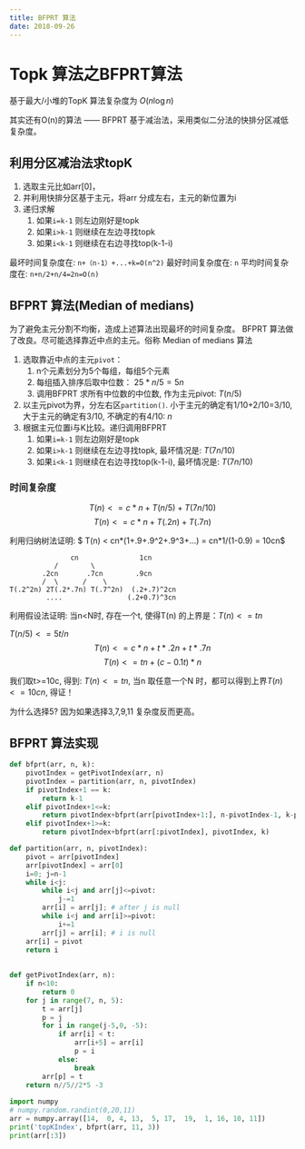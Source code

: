 ```yaml
---
title: BFPRT 算法
date: 2018-09-26
---
```

# Topk 算法之BFPRT算法
基于最大/小堆的TopK 算法复杂度为 $O(n\log n)$

其实还有O(n)的算法 —— BFPRT 基于减治法，采用类似二分法的快排分区减低复杂度。

## 利用分区减治法求topK
1. 选取主元比如arr[0]，
2. 并利用快排分区基于主元，将arr 分成左右，主元的新位置为i
3. 递归求解
    1. 如果`i=k-1` 则左边刚好是topk
    2. 如果`i>k-1` 则继续在左边寻找topk
    3. 如果`i<k-1` 则继续在右边寻找top(k-1-i)

最坏时间复杂度在: `n+（n-1）+...+k=O(n^2)`
最好时间复杂度在: `n`
平均时间复杂度在: `n+n/2+n/4=2n=O(n)`

## BFPRT 算法(Median of medians)
为了避免主元分割不均衡，造成上述算法出现最坏的时间复杂度。
BFPRT 算法做了改良。尽可能选择靠近中点的主元。俗称 Median of medians 算法
1. 选取靠近中点的主元`pivot`：
    1. n个元素划分为5个每组，每组5个元素
    2. 每组插入排序后取中位数： $25*n/5=5n$ 
    3. 调用BFPRT 求所有中位数的中位数, 作为主元pivot: $T(n/5)$
2. 以主元pivot为界，分左右区`partition()`. 小于主元的确定有1/10+2/10=3/10, 大于主元的确定有3/10, 不确定的有4/10: $n$
3. 根据主元位置i与K比较。递归调用BFPRT
    1. 如果`i=k-1` 则左边刚好是topk
    2. 如果`i>k-1` 则继续在左边寻找topk, 最坏情况是: $T(7n/10)$
    3. 如果`i<k-1` 则继续在右边寻找top(k-1-i), 最坏情况是: $T(7n/10)$

### 时间复杂度
$$ T(n)<=c*n+T(n/5)+T(7n/10) $$
$$ T(n)<=c*n+T(.2n)+T(.7n) $$


利用归纳树法证明:
$ T(n) < cn*(1+.9+.9^2+.9^3+...) = cn*1/(1-0.9) = 10cn$

                   cn               1cn
               /        \
            .2cn       .7cn        .9cn
            /  \      /    \
    T(.2^2n) 2T(.2*.7n) T(.7^2n)  (.2+.7)^2cn
             ....                (.2+0.7)^3cn

利用假设法证明:
当n<N时, 存在一个t, 使得T(n) 的上界是：$T(n)<=tn$

$T(n/5)<=5t/n$
$$ T(n) <= c*n+t*.2n+ t*.7n $$
$$ T(n) <= tn + (c-0.1t)*n $$

我们取t>=10c, 得到: $T(n)<=tn$, 
当n 取任意一个N 时，都可以得到上界$T(n)<=10cn$, 得证！

为什么选择5? 因为如果选择3,7,9,11 复杂度反而更高。


## BFPRT 算法实现
```python
def bfprt(arr, n, k):
    pivotIndex = getPivotIndex(arr, n)
    pivotIndex = partition(arr, n, pivotIndex)
    if pivotIndex+1 == k:
        return k-1
    elif pivotIndex+1<=k:
        return pivotIndex+bfprt(arr[pivotIndex+1:], n-pivotIndex-1, k-pivotIndex-1)
    elif pivotIndex+1>=k:
        return pivotIndex+bfprt(arr[:pivotIndex], pivotIndex, k)

def partition(arr, n, pivotIndex):
    pivot = arr[pivotIndex]
    arr[pivotIndex] = arr[0]
    i=0; j=n-1
    while i<j:
        while i<j and arr[j]<=pivot:
            j-=1
        arr[i] = arr[j]; # after j is null
        while i<j and arr[i]>=pivot:
            i+=1
        arr[j] = arr[i]; # i is null
    arr[i] = pivot
    return i
            
    
def getPivotIndex(arr, n):
    if n<10:
        return 0
    for j in range(7, n, 5):
        t = arr[j]
        p = j
        for i in range(j-5,0, -5):
            if arr[i] < t:
                arr[i+5] = arr[i]
                p = i
            else:
                break
        arr[p] = t
    return n//5//2*5 -3
    
import numpy
# numpy.random.randint(0,20,11)
arr = numpy.array([14,  0, 4, 13,  5, 17,  19,  1, 16, 10, 11])
print('topKIndex', bfprt(arr, 11, 3))
print(arr[:3])
```